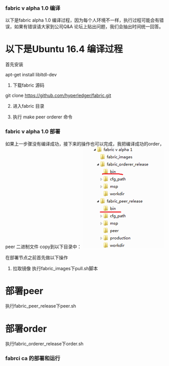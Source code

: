 ### fabric v alpha 1.0 编译

以下是fabric alpha 1.0 编译过程，因为每个人环境不一样，执行过程可能会有错误，如果有错误请大家到公司Q&A 论坛上贴出问题，我们会抽出时间统一回答。

# 以下是Ubuntu 16.4 编译过程

首先安装

apt-get install libltdl-dev


1. 下载fabric 源码

git clone https://github.com/hyperledger/fabric.git

2. 进入fabric 目录

3. 执行 make peer orderer 命令

### fabric v alpha 1.0 部署

如果上一步骤没有编译成功，接下来的操作也可以完成，我把编译成功的order，peer 二进制文件 copy到以下目录中：
![Alt text](./images/pic1.png)

在部署节点之前首先做以下操作
1. 拉取镜像
执行fabric_images下pull.sh脚本


# 部署peer

执行fabric_peer_release下peer.sh

# 部署order

执行fabric_orderer_release下order.sh


### fabrci ca 的部署和运行 



